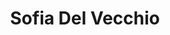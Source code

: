 ---
title: Sofia Del Vecchio

family:
  sort: Del Vecchio
  given: Santini

parents:
  - name: "Enzo Santini"
    type: "Father"
  - name: "Lucia Santini"
    type: "Mother"

siblings:
  - name: "Viola Santini"
    type: Sister
  - name: "Paolo Santini"
    type: Brother

partners:
  - name: "Marco Del Vecchio"
    type: "Husband"

children:
  - name: "Luca Del Vecchio"
    type: "Son"
  - name: "Lena Del Vecchio"
    type: "Daughter"

char_data:
  - element_title: "Pronouns"
    element: ""
  - element_title: "Race"
    element: ""
  - element_title: "Age"
    element: ""
  - element_title: "Height"
    element: ""
  - element_title: "Hair"
    element: ""
  - element_title: "Skin"
    element: ""
  - element_title: "Eyes"
    element: ""

excerpt: "Second daughter of Enzo and Lucia Santini. Sofia was married to Marco Del Vecchio, brother to the head of the Del Vecchio family. Together the two handle more minor affairs of both families."

sidebar:
    nav: main



---